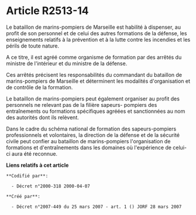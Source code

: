 # Article R2513-14

Le bataillon de marins-pompiers de Marseille est habilité à dispenser, au profit de son personnel et de celui des autres
formations de la défense, les enseignements relatifs à la prévention et à la lutte contre les incendies et les périls de
toute nature.

A ce titre, il est agréé comme organisme de formation par des arrêtés du ministre de l'intérieur et du ministre de la
défense.

Ces arrêtés précisent les responsabilités du commandant du bataillon de marins-pompiers de Marseille et déterminent les
modalités d'organisation et de contrôle de la formation.

Le bataillon de marins-pompiers peut également organiser au profit des personnels ne relevant pas de la filière sapeurs-
pompiers des entraînements ou formations spécifiques agréées et sanctionnées au nom des autorités dont ils relèvent.

Dans le cadre du schéma national de formation des sapeurs-pompiers professionnels et volontaires, la direction de la défense
et de la sécurité civile peut confier au bataillon de marins-pompiers l'organisation de formations et d'entraînements dans
les domaines où l'expérience de celui-ci aura été reconnue.

**Liens relatifs à cet article**

	**Codifié par**:

	  - Décret n°2000-318 2000-04-07

	**Créé par**:

	  - Décret n°2007-449 du 25 mars 2007 - art. 1 () JORF 28 mars 2007
